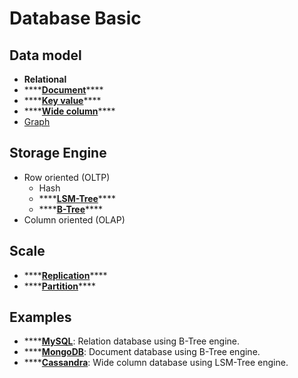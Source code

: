 # Database Basic

## Data model

* **Relational**
* \*\*\*\*[**Document**](different-nosql-database.md#documented-store)\*\*\*\*
* \*\*\*\*[**Key value**](different-nosql-database.md#key-value-store)\*\*\*\*
* \*\*\*\*[**Wide column**](different-nosql-database.md#wide-column-store-bigtable-like)\*\*\*\*
* [Graph](different-nosql-database.md#graph-store)

## Storage Engine

* Row oriented \(OLTP\)
  * Hash
  * \*\*\*\*[**LSM-Tree**](bigtable.md)\*\*\*\*
  * \*\*\*\*[**B-Tree**](b-tree.md)\*\*\*\*
* Column oriented \(OLAP\)

## Scale

* \*\*\*\*[**Replication**](../replication.md)\*\*\*\*
* \*\*\*\*[**Partition**](../partitioning.md)\*\*\*\*

## Examples

* \*\*\*\*[**MySQL**](some-database.md#mysql): Relation database using B-Tree engine.
* \*\*\*\*[**MongoDB**](some-database.md#mongodb): Document database using B-Tree engine.
* \*\*\*\*[**Cassandra**](some-database.md#cassandra): Wide column database using LSM-Tree engine.



